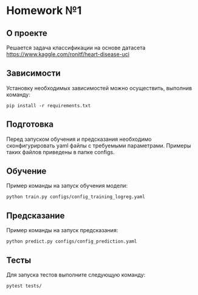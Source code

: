 # Homework №1

О проекте
----------
Решается задача классификации на основе датасета https://www.kaggle.com/ronitf/heart-disease-uci

Зависимости
----------    
Установку необходимых зависимостей можно осуществить, выполнив команду:
```
pip install -r requirements.txt

```

Подготовка
----------
Перед запуском обучения и предсказания необходимо сконфигурировать yaml файлы с требуемыми параметрами. Примеры таких файлов приведены в папке configs.

Обучение
----------
Пример команды на запуск обучения модели:
```
python train.py configs/config_training_logreg.yaml
```

Предсказание
----------
Пример команды на запуск предсказания:
```
python predict.py configs/config_prediction.yaml
```

Тесты
----------
Для запуска тестов выполните следующую команду:
```
pytest tests/
```
